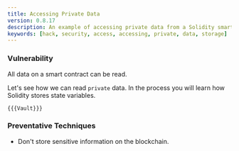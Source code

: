 ```yaml
---
title: Accessing Private Data
version: 0.8.17
description: An example of accessing private data from a Solidity smart contract
keywords: [hack, security, access, accessing, private, data, storage]
---
```


### Vulnerability

All data on a smart contract can be read.

Let's see how we can read `private` data. In the process you will learn how Solidity stores state variables.

```solidity
{{{Vault}}}
```

### Preventative Techniques

- Don't store sensitive information on the blockchain.
